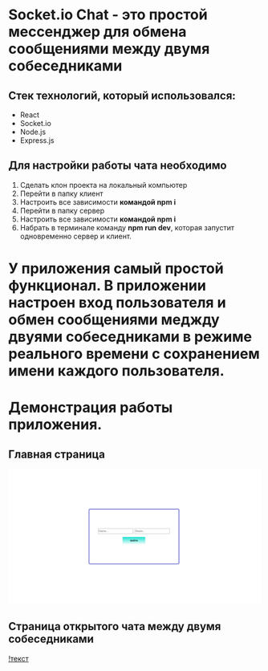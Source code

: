 # Socket.io Chat - это простой мессенджер для обмена сообщениями между двумя собеседниками

## Стек технологий, который использовался:
- React
- Socket.io
- Node.js
- Express.js

## Для настройки работы чата необходимо

1. Сделать клон проекта на локальный компьютер
2. Перейти в папку клиент
3. Настроить все зависимости **командой npm i**
4. Перейти в папку сервер
5. Настроить все зависимости **командой npm i**
6. Набрать в терминале команду **npm run dev**, которая запустит одновременно сервер и клиент.

# У приложения самый простой функционал. В приложении настроен вход пользователя и обмен сообщениями меджду двуями собеседниками в режиме реального времени с сохранением имени каждого пользователя.

# Демонстрация работы приложения.

## Главная страница

![текст](https://github.com/deni061997/chat-socket.io/blob/main/client/public/images/chat-main.png)

## Страница открытого чата между двумя собеседниками

[!текст](https://github.com/deni061997/chat-socket.io/blob/main/client/public/images/chat-chatwindow.png)

